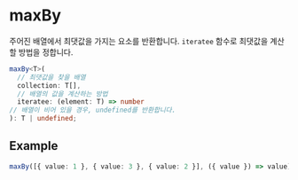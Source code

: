 # maxBy

주어진 배열에서 최댓값을 가지는 요소를 반환합니다. `iteratee` 함수로 최댓값을 계산할 방법을 정합니다.

```typescript
maxBy<T>(
  // 최댓값을 찾을 배열
  collection: T[],
  // 배열의 값을 계산하는 방법
  iteratee: (element: T) => number
// 배열이 비어 있을 경우, undefined를 반환합니다.
): T | undefined;
```

## Example

```typescript
maxBy([{ value: 1 }, { value: 3 }, { value: 2 }], ({ value }) => value); // { value: 3 }
```
